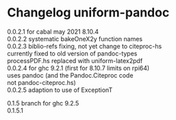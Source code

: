# Changelog uniform-pandoc
  0.0.2.1 for cabal may 2021 8.10.4  
  0.0.2.2 systematic bakeOneX2y function names  
  0.0.2.3 biblio-refs fixing, not yet change to citeproc-hs  
            currently fixed to old version of pandoc-types   
            processPDF.hs replaced with uniform-latex2pdf  
  0.0.2.4 for ghc 9.2.1 (first for 8.10.7 limits on rpi64)  
            uses pandoc (and the Pandoc.Citeproc code  
            not pandoc-citeproc.hs)  
  0.0.2.5 adaption to use of ExceptionT  
  
0.1.5 branch for ghc 9.2.5  
0.1.5.1  

